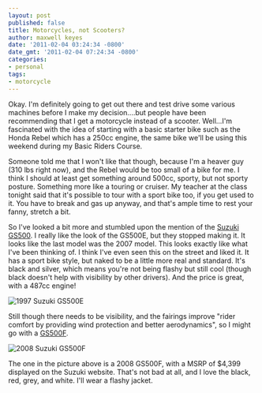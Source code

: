 ```yaml
---
layout: post
published: false
title: Motorcycles, not Scooters?
author: maxwell keyes
date: '2011-02-04 03:24:34 -0800'
date_gmt: '2011-02-04 07:24:34 -0800'
categories:
- personal
tags:
- motorcycle
---
```


Okay. I'm definitely going to get out there and test drive some various machines
before I make my decision....but people have been recommending that I get a
motorcycle instead of a scooter. Well...I'm fascinated with the idea of starting
with a basic starter bike such as the Honda Rebel which has a 250cc engine, the
same bike we'll be using this weekend during my Basic Riders Course.

Someone told me that I won't like that though, because I'm a heaver guy (310 lbs
right now), and the Rebel would be too small of a bike for me. I think I should
at least get something around 500cc, sporty, but not sporty posture. Something
more like a touring or cruiser. My teacher at the class tonight said that it's
possible to tour with a sport bike too, if you get used to it. You have to break
and gas up anyway, and that's ample time to rest your fanny, stretch a bit.

So I've looked a bit more and stumbled upon the mention of the [Suzuki
GS500](http://en.wikipedia.org/wiki/Suzuki_GS500). I really like the look of the
GS500E, but they stopped making it. It looks like the last model was the 2007
model. This looks exactly like what I've been thinking of. I think I've even
seen this on the street and liked it. It has a sport bike style, but naked to be
a little more real and standard. It's black and silver, which means you're not
being flashy but still cool (though black doesn't help with visibility by other
drivers). And the price is great, with a 487cc engine!

![1997 Suzuki
GS500E]({{site.assets.url_prefix}}/images/posts/1997-SuzukiGS500E.jpg "1997
Suzuki GS500E")

Still though there needs to be visibility, and the fairings improve "rider
comfort by providing wind protection and better aerodynamics", so I might go
with a
[GS500F](http://suzukicycles.com/Product%20Lines/Cycles/Products/GS500F/2009/GS500F.aspx?category=sportbike).

![2008 Suzuki GS500F]({{site.assets.url_prefix}}/images/posts/suzuki-GS500F.jpg
"2008 Suzuki GS500F")

The one in the picture above is a 2008 GS500F, with a MSRP of $4,399 displayed
on the Suzuki website. That's not bad at all, and I love the black, red, grey,
and white. I'll wear a flashy jacket.
